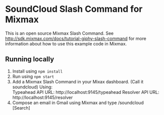 # SoundCloud Slash Command for Mixmax

This is an open source Mixmax Slash Command.
See <http://sdk.mixmax.com/docs/tutorial-giphy-slash-command> for more information about
how to use this example code in Mixmax.

## Running locally

1. Install using `npm install`
2. Run using `npm start`
3. Add a Mixmax Slash Command in your Mixax dashboard. (Call it soundcloud) Using:<br>
   Typeahead API URL: http://localhost:9145/typeahead
   Resolver API URL: http://localhost:9145/resolver
4. Compose an email in Gmail using Mixmax and type /soundcloud [Search]

